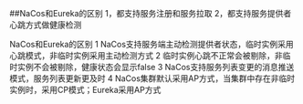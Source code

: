 ##NaCos和Eureka的区别
1，都支持服务注册和服务拉取
2，都支持服务提供者心跳方式做健康检测

NaCos和Eureka的区别
1 NaCos支持服务端主动检测提供者状态，临时实例采用心跳模式，非临时实例采用主动检测方式
2 临时实例心跳不正常会被剔除，非临时实例不会被剔除，健康状态会显示false
3 NaCos支持服务列表变更的消息推送模式，服务列表更新更及时
4 NaCos集群默认采用AP方式，当集群中存在非临时实例时，采用CP模式；Eureka采用AP方式